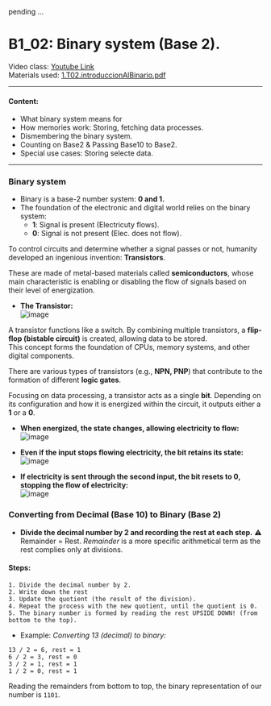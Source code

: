 pending ...  

# B1_02: Binary system (Base 2).
Video class: [Youtube Link](https://youtu.be/ONMS354Xjz8)  
Materials used: [1.T02.introduccionAlBinario.pdf](https://github.com/alexandrglm/elearning_tools/blob/9e0eecc5523a81b341b0fbb4c84fc4fcf39c6a2d/z80asmmooc/contents/Course/MODULE_1%3ASprite_in_machine_Code/B01_THEORY/B01_materials/1.T02.introduccionAlBinario.pdf)    
***

#### Content:  
- What binary system means for  
- How memories work: Storing, fetching data processes.  
- Dismembering the binary system. 
- Counting on Base2 & Passing Base10 to Base2. 
- Special use cases: Storing selecte data.  
***

### Binary system
  
- Binary is a base-2 number system: **0 and 1.**
- The foundation of the electronic and digital world relies on the binary system:
  - **1**:  Signal is present (Electricuty flows).
  - **0**:  Signal is not present (Elec. does not flow).

To control circuits and determine whether a signal passes or not, humanity developed an ingenious invention: **Transistors**.  

These are made of metal-based materials called **semiconductors**, whose main characteristic is enabling or disabling the flow of signals based on their level of energization.  

- **The Transistor:**  
  ![image](https://github.com/user-attachments/assets/55cdb9f5-a68c-4f99-b6ae-657dedcc2532)

A transistor functions like a switch. By combining multiple transistors, a **flip-flop (bistable circuit)** is created, allowing data to be stored.  
This concept forms the foundation of CPUs, memory systems, and other digital components.

There are various types of transistors (e.g., **NPN, PNP**) that contribute to the formation of different **logic gates**.  

Focusing on data processing, a transistor acts as a single **bit**. Depending on its configuration and how it is energized within the circuit, it outputs either a **1** or a **0**.  

- **When energized, the state changes, allowing electricity to flow:**  
  ![image](https://github.com/user-attachments/assets/dbb0f353-91e7-41b6-8c39-2aa952669fb6)

- **Even if the input stops flowing electricity, the bit retains its state:**  
  ![image](https://github.com/user-attachments/assets/9b75aed0-16a7-4c9b-8330-d9e619ee9229)

- **If electricity is sent through the second input, the bit resets to **0**, stopping the flow of electricity:**  
  ![image](https://github.com/user-attachments/assets/588297b3-6a63-43a7-b612-cc62970435e0)







  


### Converting from Decimal (Base 10) to Binary (Base 2)

- **Divide the decimal number by 2 and recording the rest at each step.** 
⚠️ Remainder = Rest. *Remainder* is a more specific arithmetical term as the rest complies only at divisions.

#### Steps:  
    1. Divide the decimal number by 2.  
    2. Write down the rest  
    3. Update the quotient (the result of the division).  
    4. Repeat the process with the new quotient, until the quotient is 0.  
    5. The binary number is formed by reading the rest UPSIDE DOWN! (from bottom to the top).  

- Example: *Converting 13 (decimal) to binary:*  
```text  
13 / 2 = 6, rest = 1  
6 / 2 = 3, rest = 0  
3 / 2 = 1, rest = 1  
1 / 2 = 0, rest = 1
```
Reading the remainders from bottom to top, the binary representation of our number is `1101`.  

